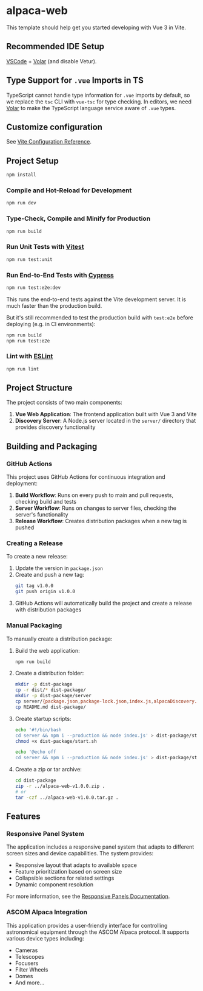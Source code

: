 # alpaca-web

This template should help get you started developing with Vue 3 in Vite.

## Recommended IDE Setup

[VSCode](https://code.visualstudio.com/) + [Volar](https://marketplace.visualstudio.com/items?itemName=Vue.volar) (and disable Vetur).

## Type Support for `.vue` Imports in TS

TypeScript cannot handle type information for `.vue` imports by default, so we replace the `tsc` CLI with `vue-tsc` for type checking. In editors, we need [Volar](https://marketplace.visualstudio.com/items?itemName=Vue.volar) to make the TypeScript language service aware of `.vue` types.

## Customize configuration

See [Vite Configuration Reference](https://vitejs.dev/config/).

## Project Setup

```sh
npm install
```

### Compile and Hot-Reload for Development

```sh
npm run dev
```

### Type-Check, Compile and Minify for Production

```sh
npm run build
```

### Run Unit Tests with [Vitest](https://vitest.dev/)

```sh
npm run test:unit
```

### Run End-to-End Tests with [Cypress](https://www.cypress.io/)

```sh
npm run test:e2e:dev
```

This runs the end-to-end tests against the Vite development server.
It is much faster than the production build.

But it's still recommended to test the production build with `test:e2e` before deploying (e.g. in CI environments):

```sh
npm run build
npm run test:e2e
```

### Lint with [ESLint](https://eslint.org/)

```sh
npm run lint
```

## Project Structure

The project consists of two main components:

1. **Vue Web Application**: The frontend application built with Vue 3 and Vite
2. **Discovery Server**: A Node.js server located in the `server/` directory that provides discovery functionality

## Building and Packaging

### GitHub Actions

This project uses GitHub Actions for continuous integration and deployment:

1. **Build Workflow**: Runs on every push to main and pull requests, checking build and tests
2. **Server Workflow**: Runs on changes to server files, checking the server's functionality
3. **Release Workflow**: Creates distribution packages when a new tag is pushed

### Creating a Release

To create a new release:

1. Update the version in `package.json`
2. Create and push a new tag:
   ```sh
   git tag v1.0.0
   git push origin v1.0.0
   ```
3. GitHub Actions will automatically build the project and create a release with distribution packages

### Manual Packaging

To manually create a distribution package:

1. Build the web application:

   ```sh
   npm run build
   ```

2. Create a distribution folder:

   ```sh
   mkdir -p dist-package
   cp -r dist/* dist-package/
   mkdir -p dist-package/server
   cp server/{package.json,package-lock.json,index.js,alpacaDiscovery.js} dist-package/server/
   cp README.md dist-package/
   ```

3. Create startup scripts:

   ```sh
   echo '#!/bin/bash
   cd server && npm i --production && node index.js' > dist-package/start.sh
   chmod +x dist-package/start.sh

   echo '@echo off
   cd server && npm i --production && node index.js' > dist-package/start.bat
   ```

4. Create a zip or tar archive:
   ```sh
   cd dist-package
   zip -r ../alpaca-web-v1.0.0.zip .
   # or
   tar -czf ../alpaca-web-v1.0.0.tar.gz .
   ```

## Features

### Responsive Panel System

The application includes a responsive panel system that adapts to different screen sizes and device capabilities. The system provides:

- Responsive layout that adapts to available space
- Feature prioritization based on screen size
- Collapsible sections for related settings
- Dynamic component resolution

For more information, see the [Responsive Panels Documentation](docs/ResponsivePanels.md).

### ASCOM Alpaca Integration

This application provides a user-friendly interface for controlling astronomical equipment through the ASCOM Alpaca protocol. It supports various device types including:

- Cameras
- Telescopes
- Focusers
- Filter Wheels
- Domes
- And more...
